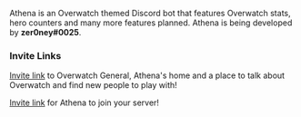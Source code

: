 Athena is an Overwatch themed Discord bot that features Overwatch stats, hero counters and many more features planned. Athena is being developed by **zer0ney#0025**.

### Invite Links

[Invite link](https://discord.gg/tFx59Gx) to Overwatch General, Athena's home and a place to talk about Overwatch and find new people to play with!

[Invite link](https://discordapp.com/oauth2/authorize?&client_id=286136195845586946&scope=bot&permissions=130113) for Athena to join your server!


